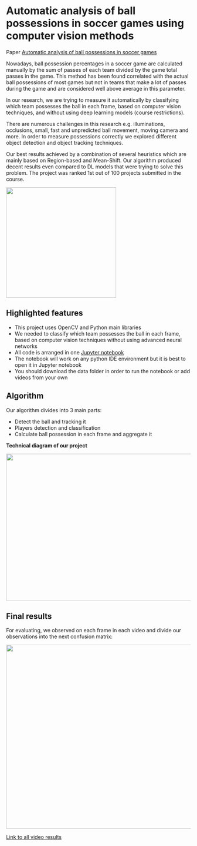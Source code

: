 # Automatic analysis of ball possessions in soccer games using computer vision methods

Paper [Automatic analysis of ball possessions in soccer games](https://github.com/orsho/Automatic-analysis-of-ball-possessions-in-soccer-games-/blob/main/Automatic%20Analysis%20of%20Ball%20Possessions%20in%20Soccer.pdf) 

Nowadays, ball possession percentages in a soccer game are calculated manually by the sum of passes of each team divided by the game total passes in the game. This method has been found correlated with the actual ball possessions of most games but not in teams that make a lot of passes during the game and are considered well above average in this parameter. 

In our research, we are trying to measure it automatically by classifying which team possesses the ball in each frame, based on computer vision techniques, and without using deep learning models (course restrictions). 

There are numerous challenges in this research e.g. illuminations, occlusions, small, fast and unpredicted ball movement, moving camera and more. In order to measure possessions correctly we explored different object detection and object tracking techniques. 

Our best results achieved by a combination of several heuristics which are mainly based on Region-based and Mean-Shift. Our algorithm produced decent results even compared to DL models that were trying to solve this problem. The project was ranked 1st out of 100 projects submitted in the course.  

<img src="https://https://https://github.com/orsho/Automatic-analysis-of-ball-possessions-in-soccer-games-/blob/main/Images/measure.GIF" width="300" height="300">

## Highlighted features

* This project uses OpenCV and Python main libraries
* We needed to classify which team possesses the ball in each frame, based on computer vision techniques without using advanced neural networks
* All code is arranged in one [Jupyter notebook](https://github.com/orsho/Automatic-analysis-of-ball-possessions-in-soccer-games-/blob/main/The%20notebook.ipynb)
* The notebook will work on any python IDE environment but it is best to open it in Jupyter notebook
* You should download the data folder in order to run the notebook or add videos from your own

## Algorithm

Our algorithm divides into 3 main parts:

* Detect the ball and tracking it
* Players detection and classification
* Calculate ball possession in each frame and aggregate it

**Technical diagram of our project**

<img src="https://https://github.com/orsho/Automatic-analysis-of-ball-possessions-in-soccer-games-/blob/main/Images/Algo%20arch.JPG" width="600" height="400">

## Final results

For evaluating, we observed on each frame in each video and divide our observations into the next confusion matrix:

<img src="https://https://github.com/orsho/Automatic-analysis-of-ball-possessions-in-soccer-games-/blob/main/Images/eval.GIF" width="750" height="500">

[Link to all video results](https://drive.google.com/drive/folders/1J6P6w-ALf77sT4xX5981NvOzzJoJS-Ib?usp=sharing) 


